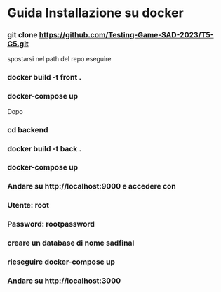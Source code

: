 # Guida Installazione su docker
### git clone https://github.com/Testing-Game-SAD-2023/T5-G5.git
spostarsi nel path del repo
eseguire 
### docker build -t front .
### docker-compose up
Dopo
### cd backend
### docker build -t back .
### docker-compose up
### Andare su http://localhost:9000 e accedere con
### Utente: root 
### Password: rootpassword
### creare un database di nome sadfinal
### rieseguire docker-compose up
### Andare su http://localhost:3000











